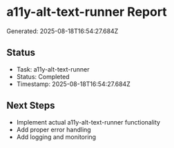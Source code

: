 # a11y-alt-text-runner Report

Generated: 2025-08-18T16:54:27.684Z

## Status
- Task: a11y-alt-text-runner
- Status: Completed
- Timestamp: 2025-08-18T16:54:27.684Z

## Next Steps
- Implement actual a11y-alt-text-runner functionality
- Add proper error handling
- Add logging and monitoring
